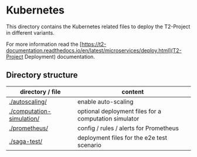 # Kubernetes

This directory contains the Kubernetes related files to deploy the T2-Project in different variants.

For more information read the [https://t2-documentation.readthedocs.io/en/latest/microservices/deploy.html](T2-Project Deployment) documentation.

## Directory structure

| directory / file | content |
| ---------------- | ------- |
| [./autoscaling/](autoscaling) | enable auto-scaling |
| [./computation-simulation/](computation-simulation) | optional deployment files for a computation simulator |
| [./prometheus/](prometheus) | config / rules / alerts for Prometheus |
| [./saga-test/](saga-test) | deployment files for the e2e test scenario |

